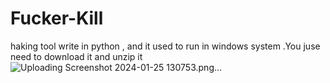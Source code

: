 # Fucker-Kill

haking tool write in python , and it used to run in windows system .You juse need to download it and unzip it
![Uploading Screenshot 2024-01-25 130753.png…]()
